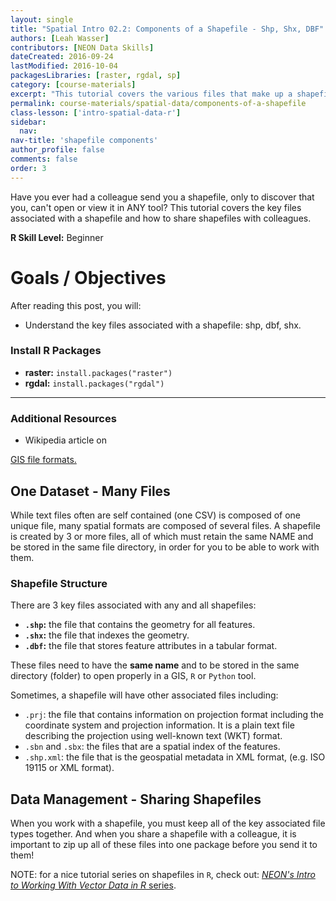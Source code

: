 ```yaml
---
layout: single
title: "Spatial Intro 02.2: Components of a Shapefile - Shp, Shx, DBF"
authors: [Leah Wasser]
contributors: [NEON Data Skills]
dateCreated: 2016-09-24
lastModified: 2016-10-04
packagesLibraries: [raster, rgdal, sp]
category: [course-materials]
excerpt: "This tutorial covers the various files that make up a shapefile."
permalink: course-materials/spatial-data/components-of-a-shapefile
class-lesson: ['intro-spatial-data-r']
sidebar:
  nav:
nav-title: 'shapefile components'
author_profile: false
comments: false
order: 3
---
```



Have you ever had a colleague send you a shapefile, only to discover that you,
can't open or view it in ANY tool? This tutorial covers the key files associated
with a shapefile and how to share shapefiles with colleagues.

**R Skill Level:** Beginner

<div class="notice--success" markdown="1">


# Goals / Objectives

After reading this post, you will:

* Understand the key files associated with a shapefile: shp, dbf, shx.


### Install R Packages

* **raster:** `install.packages("raster")`
* **rgdal:** `install.packages("rgdal")`


****

### Additional Resources

* Wikipedia article on
<a href="https://en.wikipedia.org/wiki/GIS_file_formats" target="_blank">
GIS file formats.</a>

</div>


## One Dataset - Many Files

While text files often are self contained (one CSV) is composed of one unique file,
many spatial formats are composed of several files. A shapefile is created by
3 or more files, all of which must retain the same NAME and be
stored in the same file directory, in order for you to be able to work with them.


### Shapefile Structure

There are 3 key files associated with any and all shapefiles:

* **`.shp`:** the file that contains the geometry for all features.
* **`.shx`:** the file that indexes the geometry.
* **`.dbf`:** the file that stores feature attributes in a tabular format.

These files need to have the **same name** and to be stored in the same
directory (folder) to open properly in a GIS, `R` or `Python` tool.

Sometimes, a shapefile will have other associated files including:

* `.prj`: the file that contains information on projection format including
the coordinate system and projection information. It is a plain text file
describing the projection using well-known text (WKT) format.
* `.sbn` and `.sbx`: the files that are a spatial index of the features.
* `.shp.xml`: the file that is the geospatial metadata in XML format, (e.g.
ISO 19115 or XML format).

## Data Management - Sharing Shapefiles

When you work with a shapefile, you must keep all of the key associated
file types together. And when you share a shapefile with a colleague, it is
important to zip up all of these files into one package before you send it to
them!

NOTE: for a nice tutorial series on shapefiles in `R`, check out:
[*NEON's Intro to Working With Vector Data in R* series](http://neondataskills.org/tutorial-series/vector-data-series/).

